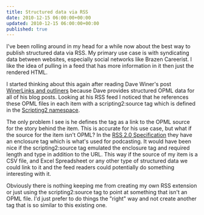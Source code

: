 ```yaml
---
title: Structured data via RSS
date: 2010-12-15 06:00:00+00:00
updated: 2010-12-15 06:00:00+00:00
published: true
---
```


I've been rolling around in my head for a while now about the best way to publish structured data via RSS.  My primary use case is with syndicating data between websites, especially social networks like Brazen Careerist.  I like the idea of pulling in a feed that has more information in it then just the rendered HTML.

I started thinking about this again after reading Dave Winer's post [WinerLinks and outliners](http://scripting.com/stories/2010/11/30/winerlinksAndOutliners.html) because Dave provides structured OPML data for all of his blog posts.  Looking at his RSS feed I noticed that he references these OPML files in each item with a scripting2:source tag which is defined in the [Scripting2 namespace](https://web.archive.org/web/20120125093856/http://scripting2.com/namespace.html).

The only problem I see is he defines the tag as a link to the OPML source for the story behind the item.  This is accurate for his use case, but what if the source for the item isn't OPML?  In the [RSS 2.0 Specification](http://cyber.law.harvard.edu/rss/rss.html) they have an enclosure tag which is what's used for podcasting.  It would have been nice if the scripting2:source tag emulated the enclosure tag and required length and type in addition to the URL.  This way if the source of my item is a CSV file, and Excel Spreadsheet or any other type of structured data we could link to it and the feed readers could potentially do something interesting with it.

Obviously there is nothing keeping me from creating my own RSS extension or just using the scripting2:source tag to point at something that isn't an OPML file.  I'd just prefer to do things the "right" way and not create another tag that is so similar to this existing one.

